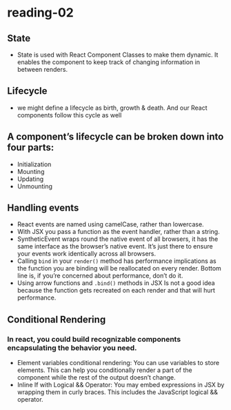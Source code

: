 # reading-02


## State

* State is used with React Component Classes to make them dynamic. It enables the component to keep track of changing information in between renders.

## Lifecycle

* we might define a lifecycle as birth, growth & death. And our React components follow this cycle as well

## A component’s lifecycle can be broken down into four parts:
* Initialization
* Mounting
* Updating
* Unmounting
## Handling events
* React events are named using camelCase, rather than lowercase.
* With JSX you pass a function as the event handler, rather than a string.
* SyntheticEvent wraps round the native event of all browsers, it has the same interface as the browser’s native event. It’s just there to ensure your events work identically across all browsers.
* Calling `bind` in your `render()` method has performance implications as the function you are binding will be reallocated on every render. Bottom line is, if you’re concerned about performance, don’t do it.
* Using arrow functions and `.bind()` methods in JSX Is not a good idea because the function gets recreated on each render and that will hurt performance.

## Conditional Rendering

### In react, you could build recognizable components encapsulating the behavior you need.

* Element variables conditional rendering: You can use variables to store elements. This can help you conditionally render a part of the component while the rest of the output doesn’t change.
* Inline If with Logical && Operator: You may embed expressions in JSX by wrapping them in curly braces. This includes the JavaScript logical && operator.